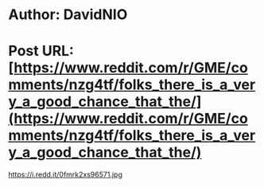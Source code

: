 # Author: DavidNIO
# Post URL: [https://www.reddit.com/r/GME/comments/nzg4tf/folks_there_is_a_very_a_good_chance_that_the/](https://www.reddit.com/r/GME/comments/nzg4tf/folks_there_is_a_very_a_good_chance_that_the/)


https://i.redd.it/0fmrk2xs96571.jpg